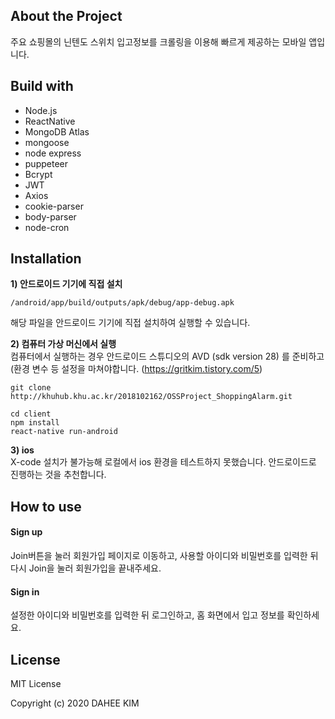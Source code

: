 ## About the Project
주요 쇼핑몰의 닌텐도 스위치 입고정보를 크롤링을 이용해 빠르게 제공하는 모바일 앱입니다.

## Build with
- Node.js
- ReactNative
- MongoDB Atlas
- mongoose
- node express
- puppeteer
- Bcrypt
- JWT
- Axios 
- cookie-parser
- body-parser
- node-cron

## Installation

**1) 안드로이드 기기에 직접 설치** 
```
/android/app/build/outputs/apk/debug/app-debug.apk 
```
해당 파일을 안드로이드 기기에 직접 설치하여 실행할 수 있습니다.

**2) 컴퓨터 가상 머신에서 실행**
<br>
컴퓨터에서 실행하는 경우 안드로이드 스튜디오의 AVD (sdk version 28) 를 준비하고(환경 변수 등 설정을 마쳐야합니다. (https://gritkim.tistory.com/5) <br>
```
git clone http://khuhub.khu.ac.kr/2018102162/OSSProject_ShoppingAlarm.git
```
```
cd client
npm install
react-native run-android
```

**3) ios** <br>
X-code 설치가 불가능해 로컬에서 ios 환경을 테스트하지 못했습니다. 안드로이드로 진행하는 것을 추천합니다.

## How to use

#### Sign up

Join버튼을 눌러 회원가입 페이지로 이동하고, 사용할 아이디와 비밀번호를 입력한 뒤 다시 Join을 눌러 회원가입을 끝내주세요. 

#### Sign in

설정한 아이디와 비밀번호를 입력한 뒤 로그인하고, 홈 화면에서 입고 정보를 확인하세요. 





## License
MIT License

Copyright (c) 2020 DAHEE KIM
